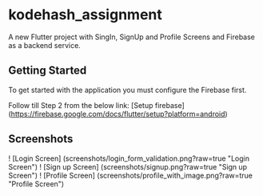 # kodehash_assignment

A new Flutter project with SingIn, SignUp and Profile Screens and Firebase as a backend service.

## Getting Started

To get started with the application you must configure the Firebase first.

Follow till Step 2 from the below link:
[Setup firebase] (https://firebase.google.com/docs/flutter/setup?platform=android)

## Screenshots
! [Login Screen] (screenshots/login_form_validation.png?raw=true "Login Screen")
! [Sign up Screen] (screenshots/signup.png?raw=true "Sign up Screen")
! [Profile Screen] (screenshots/profile_with_image.png?raw=true "Profile Screen")
